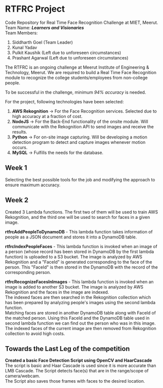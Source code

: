 # RTFRC Project
Code Repository for Real Time Face Recognition Challenge at MIET, Meerut.  
Team Name: **_Learners and Visionaries_**  
Team Members: 
1. Siddharth Goel (Team Leader)
2. Kunal Yadav
3. Pulkit Kaushik (Left due to unforeseen circumstances)
4. Prashant Agarwal (Left due to unforeseen circumstances)

The RTFRC is an ongoing challenge at Meerut Institute of Engineering & Technology, Meerut.
We are required to build a Real Time Face Recognition module to recognize the college students/employees from non-college people.

To be successful in the challenge, minimum _94% accuracy_ is needed.

For the project, following technologies have been selected:
1. **AWS Rekognition** -> For the Face Recognition services. Selected due to high accuracy at a fraction of cost.  
2. **NodeJS** -> For the Back-End functionality of the onsite module. Will communicate with the Rekognition API to send images and receive the results. 
3. **Python** -> For on-site image capturing. Will be developing a motion detection program to detect and capture images whenever motion occurs.
4. **MySQL** -> Fulfills the needs for the database.  

## Week 1 
Selecting the best possible tools for the job and modifying the approach to ensure maximum accuracy.  
  
## Week 2 
Created 3 Lambda functions. The first two of them will be used to train AWS Rekognition, and the third one will be used to search for faces in a given image.
  
**rtfrcAddPeopleToDynamoDB** - This lambda function takes information of people as a JSON document and stores it into a DynamoDB table.  
  
**rtfrcIndexPeopleFaces** - This lambda function is invoked when an image of a person (whose record has been stored in DynamoDB by the first lambda function) is uploaded to a S3 bucket. The image is analyzed by AWS Rekognition and a "FaceId" is generated corresponding to the face of the person.
This "FaceId" is then stored in the DynamoDB with the record of the corresponding person.  
  
**rtfrcRecognizeFacesInImages** - This lambda function is invoked when an image is added to another S3 bucket. The image is analyzed by AWS Rekognition and the faces in the image are indexed.  
The indexed faces are then searched in the Rekognition collection which has been prepared by analyzing people's images using the second lambda function.  
Matching faces are stored in another DynamoDB table along with FaceId of the matched person. Using this FaceId and the DynamoDB table used in second lambda function we can find out the person who was in this image.  
The indexed faces of the current image are then removed from Rekognition collection to avoid high costs.  
  
## Towards the Last Leg of the competition  
  
**Created  a basic Face Detection Script using OpenCV and HaarCascade**    
The script is basic and Haar Cascade is used since it is more accurate than LMB Cascade. 
The Script detects face(s) that are in the range/scope of camera/webcam.  
The Script also saves those frames with faces to the desired location.   
